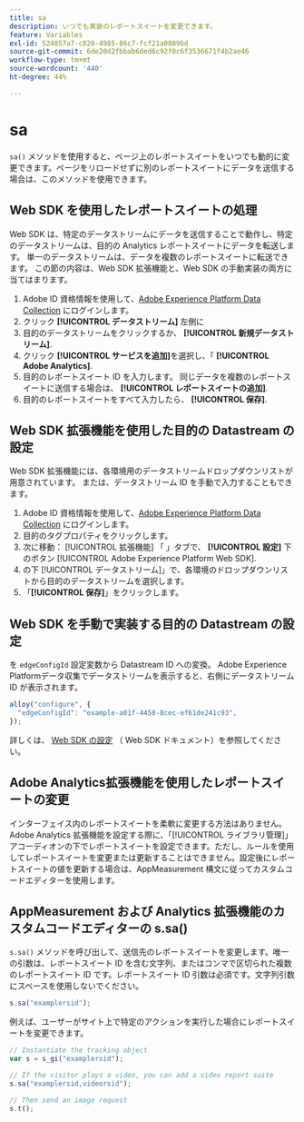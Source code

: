 ```yaml
---
title: sa
description: いつでも実装のレポートスイートを変更できます。
feature: Variables
exl-id: 524857a7-c820-4985-86c7-fcf21a0809bd
source-git-commit: 6de20d2fbbab6ded6c92f0c6f3536671f4b2ae46
workflow-type: tm+mt
source-wordcount: '440'
ht-degree: 44%

---
```


# sa

`sa()` メソッドを使用すると、ページ上のレポートスイートをいつでも動的に変更できます。ページをリロードせずに別のレポートスイートにデータを送信する場合は、このメソッドを使用できます。

## Web SDK を使用したレポートスイートの処理

Web SDK は、特定のデータストリームにデータを送信することで動作し、特定のデータストリームは、目的の Analytics レポートスイートにデータを転送します。 単一のデータストリームは、データを複数のレポートスイートに転送できます。 この節の内容は、Web SDK 拡張機能と、Web SDK の手動実装の両方に当てはまります。

1. Adobe ID 資格情報を使用して、[Adobe Experience Platform Data Collection](https://experience.adobe.com/data-collection) にログインします。
1. クリック **[!UICONTROL データストリーム]** 左側に
1. 目的のデータストリームをクリックするか、 **[!UICONTROL 新規データストリーム]**.
1. クリック **[!UICONTROL サービスを追加]**&#x200B;を選択し、「 **[!UICONTROL Adobe Analytics]**.
1. 目的のレポートスイート ID を入力します。 同じデータを複数のレポートスイートに送信する場合は、 **[!UICONTROL レポートスイートの追加]**.
1. 目的のレポートスイートをすべて入力したら、 **[!UICONTROL 保存]**.

## Web SDK 拡張機能を使用した目的の Datastream の設定

Web SDK 拡張機能には、各環境用のデータストリームドロップダウンリストが用意されています。 または、データストリーム ID を手動で入力することもできます。

1. Adobe ID 資格情報を使用して、[Adobe Experience Platform Data Collection](https://experience.adobe.com/data-collection) にログインします。
1. 目的のタグプロパティをクリックします。
1. 次に移動： [!UICONTROL 拡張機能] 「 」タブで、 **[!UICONTROL 設定]** 下のボタン [!UICONTROL Adobe Experience Platform Web SDK].
1. の下 [!UICONTROL データストリーム]」で、各環境のドロップダウンリストから目的のデータストリームを選択します。
1. 「**[!UICONTROL 保存]**」をクリックします。

## Web SDK を手動で実装する目的の Datastream の設定

を `edgeConfigId` 設定変数から Datastream ID への変換。 Adobe Experience Platformデータ収集でデータストリームを表示すると、右側にデータストリーム ID が表示されます。

```js
alloy("configure", {
  "edgeConfigId": "example-a01f-4458-8cec-ef61de241c93",
});
```

詳しくは、 [Web SDK の設定](https://experienceleague.adobe.com/docs/experience-platform/edge/fundamentals/configuring-the-sdk.html?lang=ja) （ Web SDK ドキュメント）を参照してください。

## Adobe Analytics拡張機能を使用したレポートスイートの変更

インターフェイス内のレポートスイートを柔軟に変更する方法はありません。Adobe Analytics 拡張機能を設定する際に、「[!UICONTROL ライブラリ管理]」アコーディオンの下でレポートスイートを設定できます。ただし、ルールを使用してレポートスイートを変更または更新することはできません。設定後にレポートスイートの値を更新する場合は、AppMeasurement 構文に従ってカスタムコードエディターを使用します。

## AppMeasurement および Analytics 拡張機能のカスタムコードエディターの s.sa()

`s.sa()` メソッドを呼び出して、送信先のレポートスイートを変更します。唯一の引数は、レポートスイート ID を含む文字列、またはコンマで区切られた複数のレポートスイート ID です。レポートスイート ID 引数は必須です。文字列引数にスペースを使用しないでください。

```js
s.sa("examplersid");
```

例えば、ユーザーがサイト上で特定のアクションを実行した場合にレポートスイートを変更できます。

```js
// Instantiate the tracking object
var s = s_gi("examplersid");

// If the visitor plays a video, you can add a video report suite
s.sa("examplersid,videorsid");

// Then send an image request
s.t();
```

